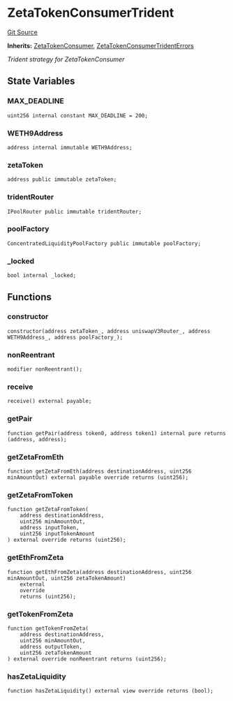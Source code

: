 # ZetaTokenConsumerTrident
[Git Source](https://github.com/zeta-chain/protocol-contracts/blob/2e5223462d9ac9dedd79e76ede471832bb2c40e7/contracts/evm/tools/ZetaTokenConsumerTrident.strategy.sol)

**Inherits:**
[ZetaTokenConsumer](/contracts/evm/interfaces/ZetaInterfaces.sol/interface.ZetaTokenConsumer.md), [ZetaTokenConsumerTridentErrors](/contracts/evm/tools/ZetaTokenConsumerTrident.strategy.sol/interface.ZetaTokenConsumerTridentErrors.md)

*Trident strategy for ZetaTokenConsumer*


## State Variables
### MAX_DEADLINE

```solidity
uint256 internal constant MAX_DEADLINE = 200;
```


### WETH9Address

```solidity
address internal immutable WETH9Address;
```


### zetaToken

```solidity
address public immutable zetaToken;
```


### tridentRouter

```solidity
IPoolRouter public immutable tridentRouter;
```


### poolFactory

```solidity
ConcentratedLiquidityPoolFactory public immutable poolFactory;
```


### _locked

```solidity
bool internal _locked;
```


## Functions
### constructor


```solidity
constructor(address zetaToken_, address uniswapV3Router_, address WETH9Address_, address poolFactory_);
```

### nonReentrant


```solidity
modifier nonReentrant();
```

### receive


```solidity
receive() external payable;
```

### getPair


```solidity
function getPair(address token0, address token1) internal pure returns (address, address);
```

### getZetaFromEth


```solidity
function getZetaFromEth(address destinationAddress, uint256 minAmountOut) external payable override returns (uint256);
```

### getZetaFromToken


```solidity
function getZetaFromToken(
    address destinationAddress,
    uint256 minAmountOut,
    address inputToken,
    uint256 inputTokenAmount
) external override returns (uint256);
```

### getEthFromZeta


```solidity
function getEthFromZeta(address destinationAddress, uint256 minAmountOut, uint256 zetaTokenAmount)
    external
    override
    returns (uint256);
```

### getTokenFromZeta


```solidity
function getTokenFromZeta(
    address destinationAddress,
    uint256 minAmountOut,
    address outputToken,
    uint256 zetaTokenAmount
) external override nonReentrant returns (uint256);
```

### hasZetaLiquidity


```solidity
function hasZetaLiquidity() external view override returns (bool);
```

